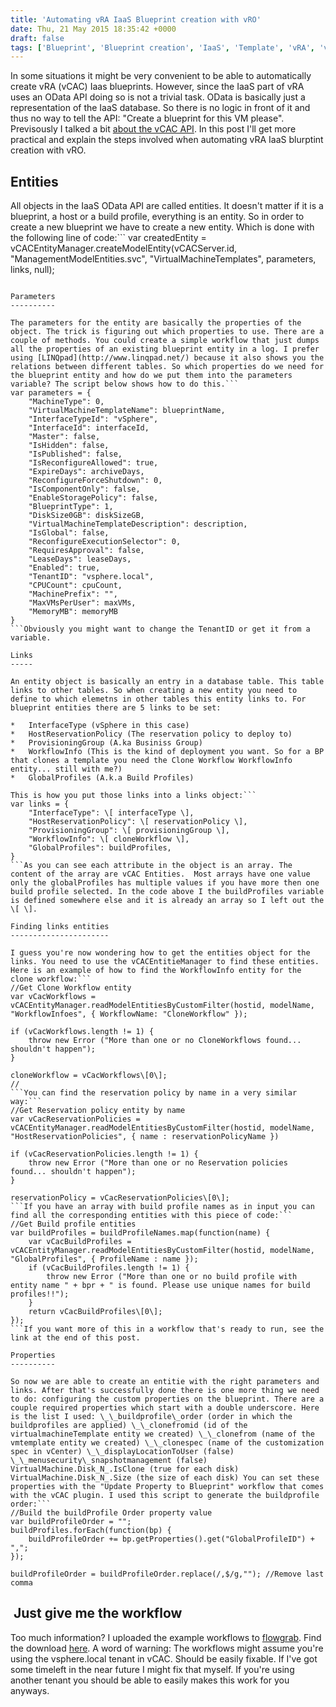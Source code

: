```yaml
---
title: 'Automating vRA IaaS Blueprint creation with vRO'
date: Thu, 21 May 2015 18:35:42 +0000
draft: false
tags: ['Blueprint', 'Blueprint creation', 'IaaS', 'Template', 'vRA', 'vRealize Automation', 'vRealize Automation (vCAC)', 'vRealize Orchestrator', 'vRealize Orchestrator (vCO)', 'vSphere']
---
```


In some situations it might be very convenient to be able to automatically create vRA (vCAC) Iaas blueprints. However, since the IaaS part of vRA uses an OData API doing so is not a trivial task. OData is basically just a representation of the IaaS database. So there is no logic in front of it and thus no way to tell the API: "Create a blueprint for this VM please". Previsously I talked a bit [about the vCAC API](http://automate-it.today/automating-vra-vcac-using-vco-part-1-split-brain/). In this post I'll get more practical and explain the steps involved when automating vRA IaaS blurptint creation with vRO.

Entities
--------

All objects in the IaaS OData API are called entities. It doesn't matter if it is a blueprint, a host or a build profile, everything is an entity. So in order to create a new blueprint we have to create a new entity. Which is done with the following line of code:```
var createdEntity = vCACEntityManager.createModelEntity(vCACServer.id, "ManagementModelEntities.svc", "VirtualMachineTemplates", parameters, links, null);
```the createModelEntiy method  needs a couple of input parameters. The first one is easy, it's the id of the vCACServer. This is the IaaS server object in vRO not the vCACCAFE host. You can just configure this server as an input of the workflow. The second parameter is always "ManagementModelEntities.svc" and the third one is basically the table name of where the entity should end up. In the case of a blueprint entity it's always "VirtualMachineTemplates" because that's the table where the blueprints live. Now for the tricky part: the parameter and links values.

Parameters
----------

The parameters for the entity are basically the properties of the object. The trick is figuring out which properties to use. There are a couple of methods. You could create a simple workflow that just dumps all the properties of an existing blueprint entity in a log. I prefer using [LINQpad](http://www.linqpad.net/) because it also shows you the relations between different tables. So which properties do we need for the blueprint entity and how do we put them into the parameters variable? The script below shows how to do this.```
var parameters = {
    "MachineType": 0,
    "VirtualMachineTemplateName": blueprintName,
    "InterfaceTypeId": "vSphere",
    "InterfaceId": interfaceId,
    "Master": false,
    "IsHidden": false,
    "IsPublished": false,
    "IsReconfigureAllowed": true,
    "ExpireDays": archiveDays,
    "ReconfigureForceShutdown": 0,
    "IsComponentOnly": false,
    "EnableStoragePolicy": false,
    "BlueprintType": 1,
    "DiskSize0GB": diskSizeGB,
    "VirtualMachineTemplateDescription": description,
    "IsGlobal": false,
    "ReconfigureExecutionSelector": 0,
    "RequiresApproval": false,
    "LeaseDays": leaseDays,
    "Enabled": true,
    "TenantID": "vsphere.local",
    "CPUCount": cpuCount,
    "MachinePrefix": "",
    "MaxVMsPerUser": maxVMs,
    "MemoryMB": memoryMB
}
```Obviously you might want to change the TenantID or get it from a variable.

Links
-----

An entity object is basically an entry in a database table. This table links to other tables. So when creating a new entity you need to define to which elemetns in other tables this entity links to. For blueprint entities there are 5 links to be set:

*   InterfaceType (vSphere in this case)
*   HostReservationPolicy (The reservation policy to deploy to)
*   ProvisioningGroup (A.ka Businiss Group)
*   WorkflowInfo (This is the kind of deployment you want. So for a BP that clones a template you need the Clone Workflow WorkflowInfo entity... still with me?)
*   GlobalProfiles (A.k.a Build Profiles)

This is how you put those links into a links object:```
var links = {
    "InterfaceType": \[ interfaceType \],
    "HostReservationPolicy": \[ reservationPolicy \],
    "ProvisioningGroup": \[ provisioningGroup \],
    "WorkflowInfo": \[ cloneWorkflow \],
    "GlobalProfiles": buildProfiles,
}
```As you can see each attribute in the object is an array. The content of the array are vCAC Entities.  Most arrays have one value only the globalProfiles has multiple values if you have more then one build profile selected. In the code above I the buildProfiles variable is defined somewhere else and it is already an array so I left out the \[ \].

Finding links entities
----------------------

I guess you're now wondering how to get the entities object for the links. You need to use the vCACEntitieManager to find these entities. Here is an example of how to find the WorkflowInfo entity for the clone workflow:```
//Get Clone Workflow entity
var vCacWorkflows = vCACEntityManager.readModelEntitiesByCustomFilter(hostid, modelName, "WorkflowInfoes", { WorkflowName: "CloneWorkflow" });

if (vCacWorkflows.length != 1) {
    throw new Error ("More than one or no CloneWorkflows found... shouldn't happen");
}

cloneWorkflow = vCacWorkflows\[0\];
//
```You can find the reservation policy by name in a very similar way:```
//Get Reservation policy entity by name
var vCacReservationPolicies = vCACEntityManager.readModelEntitiesByCustomFilter(hostid, modelName, "HostReservationPolicies", { name : reservationPolicyName })

if (vCacReservationPolicies.length != 1) {
    throw new Error ("More than one or no Reservation policies found... shouldn't happen");
}

reservationPolicy = vCacReservationPolicies\[0\];
```If you have an array with build profile names as in input you can find all the corresponding entities with this piece of code:```
//Get Build profile entities
var buildProfiles = buildProfileNames.map(function(name) {
    var vCacBuildProfiles = vCACEntityManager.readModelEntitiesByCustomFilter(hostid, modelName, "GlobalProfiles", { ProfileName : name });
    if (vCacBuildProfiles.length != 1) {
        throw new Error ("More than one or no build profile with entity name " + bpr + " is found. Please use unique names for build profiles!!");
    }
    return vCacBuildProfiles\[0\];
});
```If you want more of this in a workflow that's ready to run, see the link at the end of this post.

Properties
----------

So now we are able to create an entitie with the right parameters and links. After that's successfully done there is one more thing we need to do: configuring the custom properties on the blueprint. There are a couple required properties which start with a double underscore. Here is the list I used: \_\_buildprofile\_order (order in which the buildprofiles are applied) \_\_clonefromid (id of the virtualmachineTemplate entity we created) \_\_clonefrom (name of the vmtemplate entity we created) \_\_clonespec (name of the customization spec in vCenter) \_\_displayLocationToUser (false) \_\_menusecurity\_snapshotmanagement (false) VirtualMachine.Disk_N_.IsClone (true for each disk) VirtualMachine.Disk_N_.Size (the size of each disk) You can set these properties with the "Update Property to Blueprint" workflow that comes with the vCAC plugin. I used this script to generate the buildprofile order:```
//Build the buildProfile Order property value
var buildProfileOrder = "";
buildProfiles.forEach(function(bp) {
    buildProfileOrder += bp.getProperties().get("GlobalProfileID") + ",";
});

buildProfileOrder = buildProfileOrder.replace(/,$/g,""); //Remove last comma
```

 Just give me the workflow
--------------------------

Too much information? I uploaded the example workflows to [flowgrab](http://www.flowgrab.com). Find the download [here](https://flowgrab.com/project/view.xhtml?id=00167a59-eeca-4155-9f1d-f467f498153c). A word of warning: The workflows might assume you're using the vsphere.local tenant in vCAC. Should be easily fixable. If I've got some timeleft in the near future I might fix that myself. If you're using another tenant you should be able to easily makes this work for you anyways.
